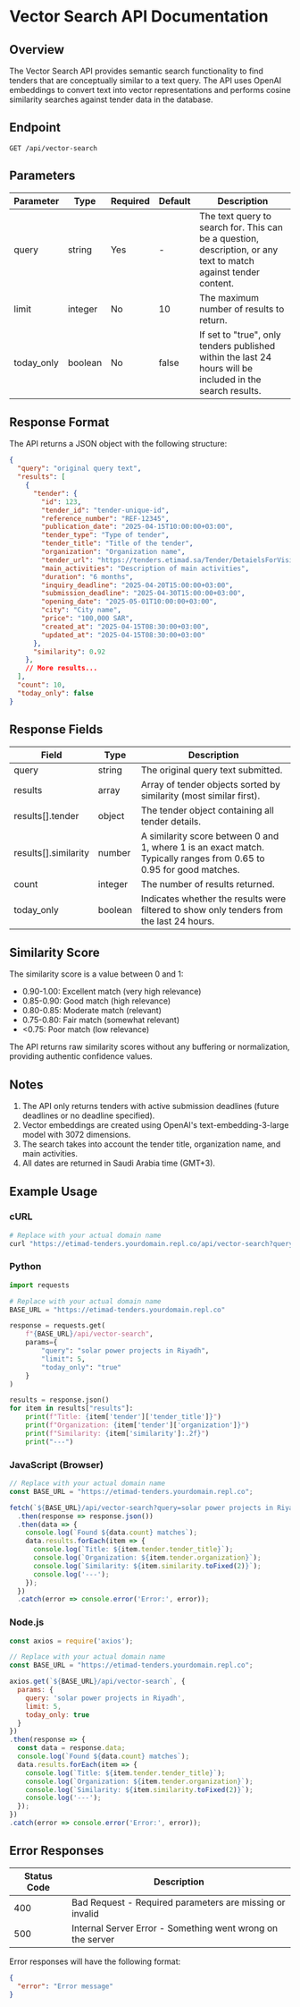 # Vector Search API Documentation

## Overview

The Vector Search API provides semantic search functionality to find tenders that are conceptually similar to a text query. The API uses OpenAI embeddings to convert text into vector representations and performs cosine similarity searches against tender data in the database.

## Endpoint

```
GET /api/vector-search
```

## Parameters

| Parameter    | Type    | Required | Default | Description                                                                                                        |
|--------------|---------|----------|---------|--------------------------------------------------------------------------------------------------------------------|
| query        | string  | Yes      | -       | The text query to search for. This can be a question, description, or any text to match against tender content.    |
| limit        | integer | No       | 10      | The maximum number of results to return.                                                                           |
| today_only   | boolean | No       | false   | If set to "true", only tenders published within the last 24 hours will be included in the search results.          |

## Response Format

The API returns a JSON object with the following structure:

```json
{
  "query": "original query text",
  "results": [
    {
      "tender": {
        "id": 123,
        "tender_id": "tender-unique-id",
        "reference_number": "REF-12345",
        "publication_date": "2025-04-15T10:00:00+03:00",
        "tender_type": "Type of tender",
        "tender_title": "Title of the tender",
        "organization": "Organization name",
        "tender_url": "https://tenders.etimad.sa/Tender/DetaielsForVisitors?StenderID=unique-id",
        "main_activities": "Description of main activities",
        "duration": "6 months",
        "inquiry_deadline": "2025-04-20T15:00:00+03:00",
        "submission_deadline": "2025-04-30T15:00:00+03:00",
        "opening_date": "2025-05-01T10:00:00+03:00",
        "city": "City name",
        "price": "100,000 SAR",
        "created_at": "2025-04-15T08:30:00+03:00",
        "updated_at": "2025-04-15T08:30:00+03:00"
      },
      "similarity": 0.92
    },
    // More results...
  ],
  "count": 10,
  "today_only": false
}
```

## Response Fields

| Field          | Type          | Description                                                                                                      |
|----------------|---------------|------------------------------------------------------------------------------------------------------------------|
| query          | string        | The original query text submitted.                                                                                |
| results        | array         | Array of tender objects sorted by similarity (most similar first).                                               |
| results[].tender | object      | The tender object containing all tender details.                                                                  |
| results[].similarity | number  | A similarity score between 0 and 1, where 1 is an exact match. Typically ranges from 0.65 to 0.95 for good matches. |
| count          | integer       | The number of results returned.                                                                                  |
| today_only     | boolean       | Indicates whether the results were filtered to show only tenders from the last 24 hours.                         |

## Similarity Score

The similarity score is a value between 0 and 1:
- 0.90-1.00: Excellent match (very high relevance)
- 0.85-0.90: Good match (high relevance)
- 0.80-0.85: Moderate match (relevant)
- 0.75-0.80: Fair match (somewhat relevant)
- <0.75: Poor match (low relevance)

The API returns raw similarity scores without any buffering or normalization, providing authentic confidence values.

## Notes

1. The API only returns tenders with active submission deadlines (future deadlines or no deadline specified).
2. Vector embeddings are created using OpenAI's text-embedding-3-large model with 3072 dimensions.
3. The search takes into account the tender title, organization name, and main activities.
4. All dates are returned in Saudi Arabia time (GMT+3).

## Example Usage

### cURL

```bash
# Replace with your actual domain name
curl "https://etimad-tenders.yourdomain.repl.co/api/vector-search?query=solar%20power%20projects%20in%20Riyadh&limit=5&today_only=true"
```

### Python

```python
import requests

# Replace with your actual domain name
BASE_URL = "https://etimad-tenders.yourdomain.repl.co"

response = requests.get(
    f"{BASE_URL}/api/vector-search",
    params={
        "query": "solar power projects in Riyadh",
        "limit": 5,
        "today_only": "true"
    }
)

results = response.json()
for item in results["results"]:
    print(f"Title: {item['tender']['tender_title']}")
    print(f"Organization: {item['tender']['organization']}")
    print(f"Similarity: {item['similarity']:.2f}")
    print("---")
```

### JavaScript (Browser)

```javascript
// Replace with your actual domain name
const BASE_URL = "https://etimad-tenders.yourdomain.repl.co";

fetch(`${BASE_URL}/api/vector-search?query=solar power projects in Riyadh&limit=5&today_only=true`)
  .then(response => response.json())
  .then(data => {
    console.log(`Found ${data.count} matches`);
    data.results.forEach(item => {
      console.log(`Title: ${item.tender.tender_title}`);
      console.log(`Organization: ${item.tender.organization}`);
      console.log(`Similarity: ${item.similarity.toFixed(2)}`);
      console.log('---');
    });
  })
  .catch(error => console.error('Error:', error));
```

### Node.js

```javascript
const axios = require('axios');

// Replace with your actual domain name
const BASE_URL = "https://etimad-tenders.yourdomain.repl.co";

axios.get(`${BASE_URL}/api/vector-search`, {
  params: {
    query: 'solar power projects in Riyadh',
    limit: 5,
    today_only: true
  }
})
.then(response => {
  const data = response.data;
  console.log(`Found ${data.count} matches`);
  data.results.forEach(item => {
    console.log(`Title: ${item.tender.tender_title}`);
    console.log(`Organization: ${item.tender.organization}`);
    console.log(`Similarity: ${item.similarity.toFixed(2)}`);
    console.log('---');
  });
})
.catch(error => console.error('Error:', error));
```

## Error Responses

| Status Code | Description                                                           |
|-------------|-----------------------------------------------------------------------|
| 400         | Bad Request - Required parameters are missing or invalid               |
| 500         | Internal Server Error - Something went wrong on the server             |

Error responses will have the following format:

```json
{
  "error": "Error message"
}
```
